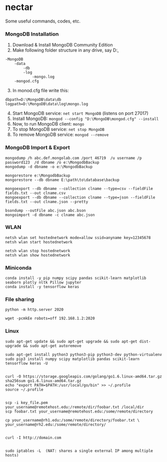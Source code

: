 # nectar
Some useful commands, codes, etc.


### MongoDB Installation
1. Download & Install MongoDB Community Edition
2. Make following folder structure in any drive, say D:,
```
-MongoDB
	-data
		-db
		-log
			-mongo.log
	-mongod.cfg
```
3. In monod.cfg file write this:
```
dbpath=D:\MongoDB\data\db
logpath=D:\MongoDB\data\log\mongo.log
```
4. Start MongoDB service:  ```net start MongoDB```  (listens on port 27017)
5. Install MongoDB: ```mongod --config "D:\MongoDB\mongod.cfg" --install```
6. Now, to run MongoDB client: ```mongo```
7. To stop MongoDB service:  ```net stop MongoDB``` 
8. To remove MongoDB service: ```mongod --remove```

### MongoDB Import & Export
```
mongodump /h abc.def.mongolab.com /port 46719  /u username /p password123  /d dbname /o e:\MongodbBackup
mongodump -d dbname -o e:\MongodbBackup

mongorestore e:\MongodbBackup
mongorestore --db dbname E:\path\to\database\backup

mongoexport --db dbname --collection clname --type=csv --fieldFile fields.txt --out clname.csv
mongoexport --db dbname --collection clname --type=json --fieldFile fields.txt --out clname.json --pretty

bsondump --outFile abc.json abc.bson
mongoimport -d dbname -c clname abc.json
```

### WLAN
```
netsh wlan set hostednetwork mode=allow ssid=anyname key=12345678
netsh wlan start hostednetwork

netsh wlan stop hostednetwork
netsh wlan show hostednetwork
```

### Miniconda
```
conda install -y pip numpy scipy pandas scikit-learn matplotlib seaborn plotly nltk Pillow jupyter
conda install -y tensorflow keras
```

### File sharing
```
python -m http.server 2020

wget -pcmkEe robots=off 192.168.1.2:2020
```

### Linux
```
sudo apt-get update && sudo apt-get upgrade && sudo apt-get dist-upgrade && sudo apt-get autoremove

sudo apt-get install python3 python3-pip python3-dev python-virtualenv 
sudo pip3 install numpy scipy matplotlib pandas scikit-learn tensorflow keras -U


curl -O https://storage.googleapis.com/golang/go1.6.linux-amd64.tar.gz
sha256sum go1.6.linux-amd64.tar.gz
echo "export PATH=$PATH:/usr/local/go/bin" >> ~/.profile
source ~/.profile


scp -i key_file.pem your_username@remotehost.edu:/remote/dir/foobar.txt /local/dir
scp foobar.txt your_username@remotehost.edu:/some/remote/directory

cp your_username@rh1.edu:/some/remote/directory/foobar.txt \
your_username@rh2.edu:/some/remote/directory/


curl -I http://domain.com


sudo iptables -L  (NAT: shares a single external IP among multiple hosts)

```



